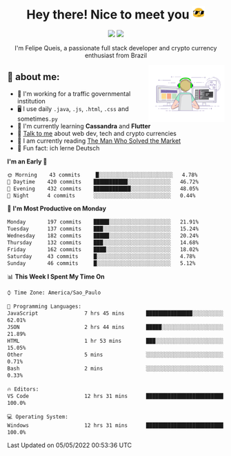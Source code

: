 
<h1 align="center">Hey there! Nice to meet you <img src="assets/sunglasses.gif" width="30"/></h1>

<p align="center">
  <a href="https://www.linkedin.com/in/fqueis"><img src="https://img.shields.io/badge/-LinkedIn-blue?style=flat&logo=Linkedin&logoColor=white" /></a>
  <a href="mailto:fqueis@gmail.com"><img src="https://img.shields.io/badge/-Gmail-c14438?style=flat&logo=Gmail&logoColor=white" /></a>
</p>

<p align="center">I'm Felipe Queis, a passionate full stack developer and crypto currency enthusiast from Brazil</p>

<img width="35%" align="right" alt="fqueis" src="assets/profile.gif" /></p>

## 🤵 about me:

- 🏢 I'm working for a traffic governmental institution
- 🖥️ I use daily `.java`, `.js`, `.html`, `.css` and sometimes`.py`
- 🌱 I'm currently learning **Cassandra** and **Flutter**
- 💬 [Talk to me](https://github.com/fqueis/fqueis/discussions) about web dev, tech and crypto currencies
- 📖 I am currently reading [The Man Who Solved the Market](https://amzn.com/073521798X)
- 💭 Fun fact: ich lerne Deutsch

<!--START_SECTION:waka-->
**I'm an Early 🐤** 

```text
🌞 Morning    43 commits     █░░░░░░░░░░░░░░░░░░░░░░░░   4.78% 
🌆 Daytime    420 commits    ███████████░░░░░░░░░░░░░░   46.72% 
🌃 Evening    432 commits    ████████████░░░░░░░░░░░░░   48.05% 
🌙 Night      4 commits      ░░░░░░░░░░░░░░░░░░░░░░░░░   0.44%

```
📅 **I'm Most Productive on Monday** 

```text
Monday       197 commits    █████░░░░░░░░░░░░░░░░░░░░   21.91% 
Tuesday      137 commits    ███░░░░░░░░░░░░░░░░░░░░░░   15.24% 
Wednesday    182 commits    █████░░░░░░░░░░░░░░░░░░░░   20.24% 
Thursday     132 commits    ███░░░░░░░░░░░░░░░░░░░░░░   14.68% 
Friday       162 commits    ████░░░░░░░░░░░░░░░░░░░░░   18.02% 
Saturday     43 commits     █░░░░░░░░░░░░░░░░░░░░░░░░   4.78% 
Sunday       46 commits     █░░░░░░░░░░░░░░░░░░░░░░░░   5.12%

```


📊 **This Week I Spent My Time On** 

```text
⌚︎ Time Zone: America/Sao_Paulo

💬 Programming Languages: 
JavaScript               7 hrs 45 mins       ███████████████░░░░░░░░░░   62.01% 
JSON                     2 hrs 44 mins       █████░░░░░░░░░░░░░░░░░░░░   21.89% 
HTML                     1 hr 53 mins        ███░░░░░░░░░░░░░░░░░░░░░░   15.05% 
Other                    5 mins              ░░░░░░░░░░░░░░░░░░░░░░░░░   0.71% 
Bash                     2 mins              ░░░░░░░░░░░░░░░░░░░░░░░░░   0.33%

🔥 Editors: 
VS Code                  12 hrs 31 mins      █████████████████████████   100.0%

💻 Operating System: 
Windows                  12 hrs 31 mins      █████████████████████████   100.0%

```


 Last Updated on 05/05/2022 00:53:36 UTC
<!--END_SECTION:waka-->
